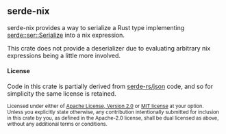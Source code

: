 ## serde-nix

serde-nix provides a way to serialize a Rust type implementing
[serde::ser::Serialize](https://docs.serde.rs/serde/ser/trait.Serialize.html)
into a nix expression.

This crate does not provide a deserializer due to evaluating arbitrary nix
expressions being a little more involved.

#### License

Code in this crate is partially derived from
[serde-rs/json](https://github.com/serde-rs/json) code, and so for simplicity
the same license is retained.

<sup>
Licensed under either of <a href="LICENSE-APACHE">Apache License, Version
2.0</a> or <a href="LICENSE-MIT">MIT license</a> at your option.
</sup>

<br>

<sub>
Unless you explicitly state otherwise, any contribution intentionally submitted
for inclusion in this crate by you, as defined in the Apache-2.0 license, shall
be dual licensed as above, without any additional terms or conditions.
</sub>
